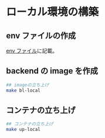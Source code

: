# ローカル環境の構築

## env ファイルの作成

[env ファイル](../build/.env.local)に記載。

## backend の image を作成

```bash
## imageの立ち上げ
make bl-local
```

## コンテナの立ち上げ

```bash
## コンテナの立ち上げ
make up-local
```
